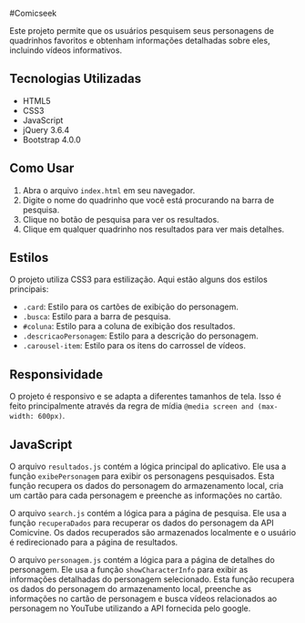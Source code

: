 #Comicseek

Este projeto permite que os usuários pesquisem seus personagens de quadrinhos favoritos e obtenham informações detalhadas sobre eles, incluindo vídeos informativos.

## Tecnologias Utilizadas

- HTML5
- CSS3
- JavaScript
- jQuery 3.6.4
- Bootstrap 4.0.0

## Como Usar

1. Abra o arquivo `index.html` em seu navegador.
2. Digite o nome do quadrinho que você está procurando na barra de pesquisa.
3. Clique no botão de pesquisa para ver os resultados.
4. Clique em qualquer quadrinho nos resultados para ver mais detalhes.

## Estilos

O projeto utiliza CSS3 para estilização. Aqui estão alguns dos estilos principais:

- `.card`: Estilo para os cartões de exibição do personagem.
- `.busca`: Estilo para a barra de pesquisa.
- `#coluna`: Estilo para a coluna de exibição dos resultados.
- `.descricaoPersonagem`: Estilo para a descrição do personagem.
- `.carousel-item`: Estilo para os itens do carrossel de vídeos.

## Responsividade

O projeto é responsivo e se adapta a diferentes tamanhos de tela. Isso é feito principalmente através da regra de mídia `@media screen and (max-width: 600px)`.

## JavaScript

O arquivo `resultados.js` contém a lógica principal do aplicativo. Ele usa a função `exibePersonagem` para exibir os personagens pesquisados. Esta função recupera os dados do personagem do armazenamento local, cria um cartão para cada personagem e preenche as informações no cartão.

O arquivo `search.js` contém a lógica para a página de pesquisa. Ele usa a função `recuperaDados` para recuperar os dados do personagem da API Comicvine. Os dados recuperados são armazenados localmente e o usuário é redirecionado para a página de resultados.

O arquivo `personagem.js` contém a lógica para a página de detalhes do personagem. Ele usa a função `showCharacterInfo` para exibir as informações detalhadas do personagem selecionado. Esta função recupera os dados do personagem do armazenamento local, preenche as informações no cartão de personagem e busca vídeos relacionados ao personagem no YouTube utilizando a API fornecida pelo google.
